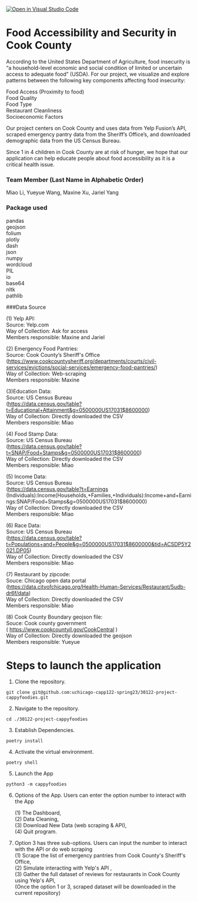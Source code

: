 [![Open in Visual Studio Code](https://classroom.github.com/assets/open-in-vscode-c66648af7eb3fe8bc4f294546bfd86ef473780cde1dea487d3c4ff354943c9ae.svg)](https://classroom.github.com/online_ide?assignment_repo_id=9908027&assignment_repo_type=AssignmentRepo)

# Food Accessibility and Security in Cook County

According to the United States Department of Agriculture, food insecurity is “a household-level economic and social condition of limited or uncertain access to adequate food” (USDA). For our project, we visualize and explore patterns between the following key components affecting food insecurity:

Food Access (Proximity to food)\
Food Quality \
Food Type\
Restaurant Cleanliness\
Socioeconomic Factors

Our project centers on Cook County and uses data from Yelp Fusion’s API, scraped emergency pantry data from the Sheriff’s Office’s, and downloaded demographic data from the US Census Bureau. 

Since 1 in 4 children in Cook County are at risk of hunger, we hope that our application can help educate people about food accessibility as it is a critical health issue.

### Team Member (Last Name in Alphabetic Order)
Miao Li, Yueyue Wang, Maxine Xu, Jariel Yang

### Package used
pandas \
geojson\
folium\
plotly\
dash\
json\
numpy\
wordcloud\
PIL\
io\
base64\
nltk\
pathlib

###Data Source

(1) Yelp API:\
Source: Yelp.com\
Way of Collection: Ask for access\
Members responsible: Maxine and Jariel

(2) Emergency Food Pantries:\
Source: Cook County’s Sheriff's Office \
(https://www.cookcountysheriff.org/departments/courts/civil-services/evictions/social-services/emergency-food-pantries/)\
Way of Collection: Web-scraping\
Members responsible: Maxine

(3)Education Data:\
Source: US Census Bureau \
(https://data.census.gov/table?t=Educational+Attainment&g=0500000US17031$8600000)\
Way of Collection:  Directly downloaded the CSV\
Members responsible: Miao 

(4) Food Stamp Data:\
Source: US Census Bureau \
(https://data.census.gov/table?t=SNAP/Food+Stamps&g=0500000US17031$8600000)\
Way of Collection:  Directly downloaded the CSV\
Members responsible: Miao

(5) Income Data:\
Source: US Census Bureau \
(https://data.census.gov/table?t=Earnings (Individuals):Income(Households,+Families,+Individuals):Income+and+Earnings:SNAP/Food+Stamps&g=0500000US17031$8600000)\
Way of Collection:  Directly downloaded the CSV\
Members responsible: Miao

(6) Race Data:\
Source: US Census Bureau \
(https://data.census.gov/table?t=Populations+and+People&g=0500000US17031$8600000&tid=ACSDP5Y2021.DP05)\
Way of Collection: Directly downloaded the CSV\
Members responsible: Miao

(7) Restaurant by zipcode:\
Souce: Chicago open data portal \
(https://data.cityofchicago.org/Health-Human-Services/Restaurant/5udb-dr6f/data)\
Way of Collection: Directly downloaded the CSV\
Members responsible: Miao

(8) Cook County Boundary geojson file:\
Souce: Cook county government\
( https://www.cookcountyil.gov/CookCentral )\
Way of Collection: Directly downloaded the geojson\
Members responsible: Yueyue 

# Steps to launch the application

1. Clone the repository.
```
git clone git@github.com:uchicago-capp122-spring23/30122-project-cappyfoodies.git
```
2. Navigate to the repository.
```
cd ./30122-project-cappyfoodies
```
3. Establish Dependencies.
```
poetry install
```
4. Activate the virtual environment.
```
poetry shell
```
5. Launch the App
```
python3 -m cappyfoodies
```
6. Options of the App. Users can enter the option number to interact with the App

    (1) The Dashboard, \
    (2) Data Cleaning, \
    (3) Download New Data (web scraping & API),\
    (4) Quit program.

7. Option 3 has three sub-options. Users can input the number to interact with the API or do web scraping \
    (1) Scrape the list of emergency pantries from Cook County's Sheriff's Office, \
    (2) Simulate interacting with Yelp's API ,\
    (3) Gather the full dataset of reviews for restaurants in Cook County using Yelp's API,\
    (Once the option 1 or 3, scraped dataset will be downloaded in the current repository)



